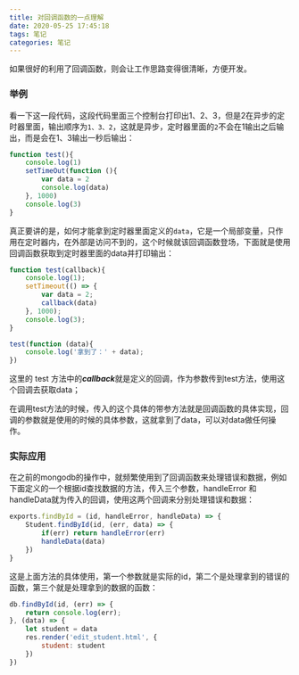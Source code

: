 ```yaml
---
title: 对回调函数的一点理解
date: 2020-05-25 17:45:18
tags: 笔记
categories: 笔记
---
```


<div class='post-summary notification is-primary'>
    <p>
        在异步编程中，回调函数是非常常见的；在前面的帖子里，多处涉及到了回调函数，在网上搜索回调函数然后学习了一下，对回调函数有了一定的认识与理解，记录一下。
    </p>
</div>

如果很好的利用了回调函数，则会让工作思路变得很清晰，方便开发。

<!--more-->

### 举例

看一下这一段代码，这段代码里面三个控制台打印出1、2、3，但是2在异步的定时器里面，输出顺序为`1、3、2`，这就是异步，定时器里面的`2`不会在1输出之后输出，而是会在1、3输出一秒后输出：

```javascript
function test(){
    console.log(1)
    setTimeOut(function (){
        var data = 2
        console.log(data)
    }, 1000)
    console.log(3)
}
```

真正要讲的是，如何才能拿到定时器里面定义的`data`，它是一个局部变量，只作用在定时器内，在外部是访问不到的，这个时候就该回调函数登场，下面就是使用回调函数获取到定时器里面的data并打印输出：

```javascript
function test(callback){
    console.log(1);
    setTimeout(() => {
        var data = 2;
        callback(data)
    }, 1000);
    console.log(3);
}

test(function (data){
    console.log('拿到了：' + data);
})
```

这里的 test 方法中的***callback***就是定义的回调，作为参数传到test方法，使用这个回调去获取data；

在调用test方法的时候，传入的这个具体的带参方法就是回调函数的具体实现，回调的参数就是使用的时候的具体参数，这就拿到了data，可以对data做任何操作。

### 实际应用

在之前的mongodb的操作中，就频繁使用到了回调函数来处理错误和数据，例如下面定义的一个根据id查找数据的方法，传入三个参数，handleError 和 handleData就为传入的回调，使用这两个回调来分别处理错误和数据：

```javascript
exports.findById = (id, handleError, handleData) => {
    Student.findById(id, (err, data) => {
        if(err) return handleError(err)
        handleData(data)
    })
}
```

这是上面方法的具体使用，第一个参数就是实际的id，第二个是处理拿到的错误的函数，第三个就是处理拿到的数据的函数：

```javascript
db.findById(id, (err) => {
    return console.log(err);
}, (data) => {
    let student = data
    res.render('edit_student.html', {
        student: student
    })
})
```



<style>
    .post-summary{
        display: none;
    }
</style>

